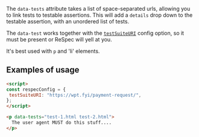 The `data-tests` attribute takes a list of space-separated urls, allowing you to link tests to testable assertions. This will add a `details` drop down to the testable assertion, with an unordered list of tests.

The `data-test` works together with the [`testSuiteURI`](testSuiteURI) config option, so it must be present or ReSpec will yell at you.

It's best used with `p` and 'li' elements. 

## Examples of usage
```HTML
<script>
const respecConfig = {
 testSuiteURI: "https://wpt.fyi/payment-request/",
};
</script>

<p data-tests="test-1.html test-2.html">
  The user agent MUST do this stuff.... 
</p>
```